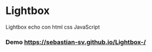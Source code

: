 # Lightbox

Lightbox echo con html css JavaScript

### Demo <a href="https://sebastian-sv.github.io/Lightbox-/">https://sebastian-sv.github.io/Lightbox-/</a>
